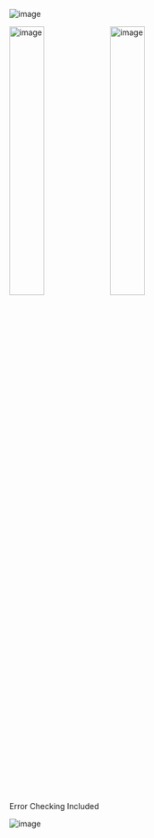 ![image](https://github.com/user-attachments/assets/ba0ec951-2c74-4a71-a27c-b40ce849674c)

<img src="https://github.com/user-attachments/assets/7093c7b1-ce56-4c6d-ab4a-ccbf9f1b6385" alt="image" width="35%">
<img src="https://github.com/user-attachments/assets/8c653308-92e0-49bb-b27f-a429d3a26e2f" alt="image" width="35%">


Error Checking Included

![image](https://github.com/user-attachments/assets/5ed4b21e-390d-4723-9dfd-1d402c2513e7)
